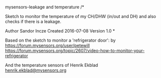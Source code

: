 mysensors-leakage and temperature
/*

Sketch to monitor the temperature of my CH/DHW (in/out and DH) and also checks if there is a leakage.

Author Sandor Incze
Created 2016-07-08
Version 1.0 *

Based on the sketch to monitor a 'refrigerator door': by https://forum.mysensors.org/user/petewill
https://forum.mysensors.org/topic/2607/video-how-to-monitor-your-refrigerator

And the temperature sensors of
Henrik Ekblad henrik.ekblad@mysensors.org


